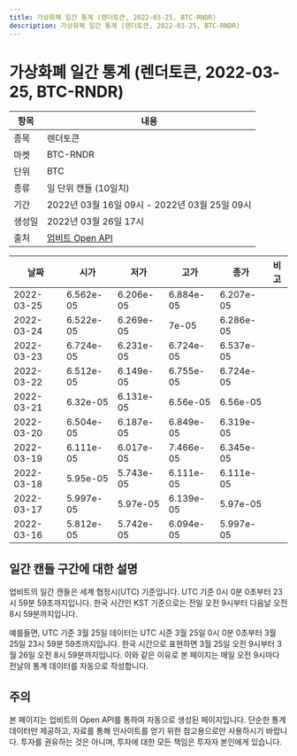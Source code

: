 ```yaml
---
title: 가상화폐 일간 통계 (렌더토큰, 2022-03-25, BTC-RNDR)
description: 가상화폐 일간 통계 (렌더토큰, 2022-03-25, BTC-RNDR)
---
```



가상화폐 일간 통계 (렌더토큰, 2022-03-25, BTC-RNDR)
===

|항목|내용|
|--|--|
|종목|렌더토큰|
|마켓|BTC-RNDR|
|단위|BTC|
|종류|일 단위 캔들 (10일치)|
|기간|2022년 03월 16일 09시 - 2022년 03월 25일 09시|
|생성일|2022년 03월 26일 17시|
|출처|[업비트 Open API](https://docs.upbit.com)|


|날짜|시가|저가|고가|종가|비고|
|--|--|--|--|--|--|
|2022-03-25|6.562e-05|6.206e-05|6.884e-05|6.207e-05|    |
|2022-03-24|6.522e-05|6.269e-05|7e-05|6.286e-05|    |
|2022-03-23|6.724e-05|6.231e-05|6.724e-05|6.537e-05|    |
|2022-03-22|6.512e-05|6.149e-05|6.755e-05|6.724e-05|    |
|2022-03-21|6.32e-05|6.131e-05|6.56e-05|6.56e-05|    |
|2022-03-20|6.504e-05|6.187e-05|6.849e-05|6.319e-05|    |
|2022-03-19|6.111e-05|6.017e-05|7.466e-05|6.345e-05|    |
|2022-03-18|5.95e-05|5.743e-05|6.111e-05|6.111e-05|    |
|2022-03-17|5.997e-05|5.97e-05|6.139e-05|5.97e-05|    |
|2022-03-16|5.812e-05|5.742e-05|6.094e-05|5.997e-05|    |


일간 캔들 구간에 대한 설명
---


업비트의 일간 캔들은 세계 협정시(UTC) 기준입니다. 
UTC 기준 0시 0분 0초부터 23시 59분 59초까지입니다. 
한국 시간인 KST 기준으로는 전일 오전 9시부터 다음날 오전 8시 59분까지입니다. 


예를들면, UTC 기준 3월 25일 데이터는 UTC 시준 3월 25일 0시 0분 0초부터 3월 25일 23시 59분 59초까지입니다. 
한국 시간으로 표현하면 3월 25일 오전 9시부터 3월 26일 오전 8시 59분까지입니다. 
이와 같은 이유로 본 페이지는 매일 오전 9시마다 전날의 통계 데이터를 자동으로 작성합니다. 


주의
---


본 페이지는 업비트의 Open API를 통하여 자동으로 생성된 페이지입니다. 
단순한 통계 데이터만 제공하고, 자료를 통해 인사이트를 얻기 위한 참고용으로만 사용하시기 바랍니다. 
투자를 권유하는 것은 아니며, 투자에 대한 모든 책임은 투자자 본인에게 있습니다. 
